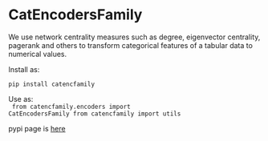 # CatEncodersFamily

We use network centrality measures such as degree, eigenvector centrality, pagerank and others to transform categorical features of a tabular data to numerical values. 


Install as:

<code>pip install catencfamily</code>

Use as: <br>
<code>
from catencfamily.encoders import CatEncodersFamily
from catencfamily import utils
</code><br>

pypi page is [here](https://pypi.org/project/catencfamily)
